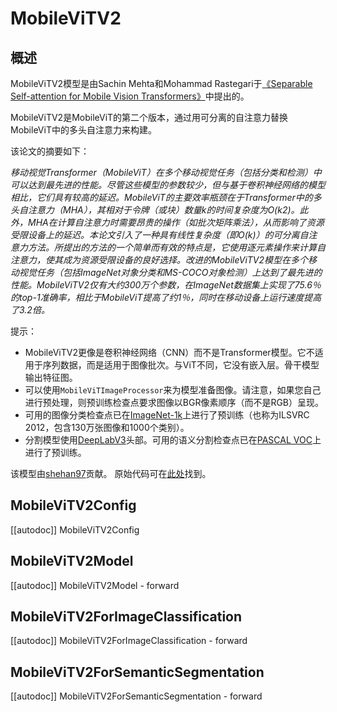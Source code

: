 <!--版权所有 2023年HuggingFace团队保留。

基于Apache许可证2.0版（“许可证”）获得许可；除非符合许可证要求，否则不能使用此文件。您可以获取许可证的副本。

http://www.apache.org/licenses/LICENSE-2.0

除非适用法律要求或书面同意，按“原样”分发的软件仅依据许可证发布，不附带任何形式的明示或暗示保证。有关许可证下特定语言的规定，请参阅许可证。

⚠️请注意，此文件采用Markdown格式，但包含我们doc-builder的特定语法（类似于MDX），在您的Markdown查看器中可能无法正确显示。

-->

# MobileViTV2

## 概述

MobileViTV2模型是由Sachin Mehta和Mohammad Rastegari于[《Separable Self-attention for Mobile Vision Transformers》](https://arxiv.org/abs/2206.02680)中提出的。

MobileViTV2是MobileViT的第二个版本，通过用可分离的自注意力替换MobileViT中的多头自注意力来构建。

该论文的摘要如下：

*移动视觉Transformer（MobileViT）在多个移动视觉任务（包括分类和检测）中可以达到最先进的性能。尽管这些模型的参数较少，但与基于卷积神经网络的模型相比，它们具有较高的延迟。MobileViT的主要效率瓶颈在于Transformer中的多头自注意力（MHA），其相对于令牌（或块）数量k的时间复杂度为O(k2)。此外，MHA在计算自注意力时需要昂贵的操作（如批次矩阵乘法），从而影响了资源受限设备上的延迟。本论文引入了一种具有线性复杂度（即O(k)）的可分离自注意力方法。所提出的方法的一个简单而有效的特点是，它使用逐元素操作来计算自注意力，使其成为资源受限设备的良好选择。改进的MobileViTV2模型在多个移动视觉任务（包括ImageNet对象分类和MS-COCO对象检测）上达到了最先进的性能。MobileViTV2仅有大约300万个参数，在ImageNet数据集上实现了75.6％的top-1准确率，相比于MobileViT提高了约1％，同时在移动设备上运行速度提高了3.2倍。*

提示：

- MobileViTV2更像是卷积神经网络（CNN）而不是Transformer模型。它不适用于序列数据，而是适用于图像批次。与ViT不同，它没有嵌入层。骨干模型输出特征图。
- 可以使用`MobileViTImageProcessor`来为模型准备图像。请注意，如果您自己进行预处理，则预训练检查点要求图像以BGR像素顺序（而不是RGB）呈现。
- 可用的图像分类检查点已在[ImageNet-1k](https://huggingface.co/datasets/imagenet-1k)上进行了预训练（也称为ILSVRC 2012，包含130万张图像和1000个类别）。
- 分割模型使用[DeepLabV3](https://arxiv.org/abs/1706.05587)头部。可用的语义分割检查点已在[PASCAL VOC](http://host.robots.ox.ac.uk/pascal/VOC/)上进行了预训练。

该模型由[shehan97](https://huggingface.co/shehan97)贡献。
原始代码可在[此处](https://github.com/apple/ml-cvnets)找到。


## MobileViTV2Config

[[autodoc]] MobileViTV2Config

## MobileViTV2Model

[[autodoc]] MobileViTV2Model
    - forward

## MobileViTV2ForImageClassification

[[autodoc]] MobileViTV2ForImageClassification
    - forward

## MobileViTV2ForSemanticSegmentation

[[autodoc]] MobileViTV2ForSemanticSegmentation
    - forward